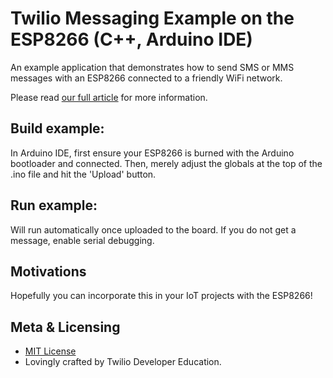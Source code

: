 # Twilio Messaging Example on the ESP8266 (C++, Arduino IDE)

An example application that demonstrates how to send SMS or MMS messages with an ESP8266 connected to a friendly WiFi network.

Please read [our full article]() for more information.

## Build example:

In Arduino IDE, first ensure your ESP8266 is burned with the Arduino bootloader and connected.  Then, merely adjust the globals at the top of the .ino file and hit the 'Upload' button.

## Run example:

Will run automatically once uploaded to the board.  If you do not get a message, enable serial debugging.

## Motivations

Hopefully you can incorporate this in your IoT projects with the ESP8266!

## Meta & Licensing

* [MIT License](http://www.opensource.org/licenses/mit-license.html)
* Lovingly crafted by Twilio Developer Education.
